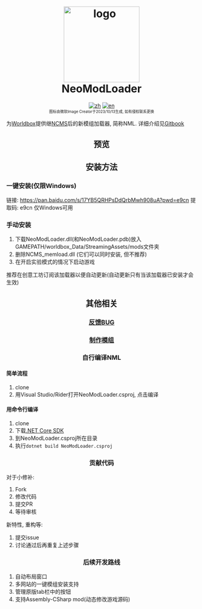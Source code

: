 ﻿<h1 align="center">
  <img src="https://raw.githubusercontent.com/WorldBoxOpenMods/ModLoader/master/resources/logo.png" alt="logo" width="200">
  <br/>
  NeoModLoader
</h1>

<p align="center">
  <a href="https://github.com/WorldBoxOpenMods/ModLoader/blob/master/README.cz.md"><img alt="zh" src="https://img.shields.io/badge/切换语言-简体中文-red.svg"></a>
  <a href="https://github.com/WorldBoxOpenMods/ModLoader/blob/master/README.md"><img alt="en" src="https://img.shields.io/badge/Change Language-English-green.svg"></a>
<br/>
    <small><small>图标由微软Image Creator于2023/10/13生成, 如有侵权联系更换</small></small>
</p>

为[Worldbox](http://www.superworldbox.com/)提供继[NCMS](https://denq04.github.io/ncms/)后的新模组加载器, 简称NML.
详细介绍见[Gitbook](https://worldboxopenmods.gitbook.io/mod-tutorial-zh/)

<h2 align="center"> 预览 </h2>


<h2 align="center">
    安装方法
</h2>

### 一键安装(仅限Windows)

链接: https://pan.baidu.com/s/17YB5QRHPsDdQrbMwh908uA?pwd=e9cn 提取码: e9cn 仅Windows可用

### 手动安装

1. 下载NeoModLoader.dll(和NeoModLoader.pdb)放入GAMEPATH/worldbox_Data/StreamingAssets/mods文件夹
2. 删除NCMS_memload.dll (它们可以同时安装, 但不推荐)
3. 在开启实验模式的情况下启动游戏

推荐在创意工坊订阅该加载器以便自动更新(自动更新只有当该加载器已安装才会生效)

<h2 align="center">其他相关</h2>
<h3 align="center">
<a href="https://github.com/WorldBoxOpenMods/ModLoader/issues/new?assignees=&labels=bug&projects=&template=bug-report-zh.yaml&title=%5BBug%5D%3A+">
反馈BUG</a>
</h3>
<h3 align="center">
<a href="https://worldboxopenmods.gitbook.io/mod-tutorial-zh/mo-zu-zhi-zuo-jiao-cheng/start">制作模组</a>
</h3>
<h3 align="center">
自行编译NML
</h3>

#### 简单流程

1. clone
2. 用Visual Studio/Rider打开NeoModLoader.csproj, 点击编译

#### 用命令行编译

1. clone
2. 下载[.NET Core SDK](https://dotnet.microsoft.com/download)
3. 到NeoModLoader.csproj所在目录
4. 执行`dotnet build NeoModLoader.csproj`

<h3 align="center">
    贡献代码
</h3>

对于小修补:

1. Fork
2. 修改代码
3. 提交PR
4. 等待审核

新特性, 重构等:

1. 提交issue
2. 讨论通过后再重复上述步骤

<h3 align="center">
    后续开发路线
</h3>

1. 自动布局窗口
2. 多网站的一键模组安装支持
3. 管理原版tab栏中的按钮
4. 支持Assembly-CSharp mod(动态修改游戏源码)
